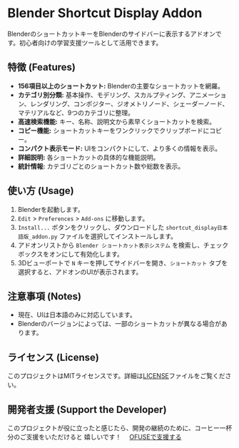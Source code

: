 # Blender Shortcut Display Addon

BlenderのショートカットキーをBlenderのサイドバーに表示するアドオンです。初心者向けの学習支援ツールとして活用できます。

## 特徴 (Features)

*   **156項目以上のショートカット:** Blenderの主要なショートカットを網羅。
*   **カテゴリ別分類:** 基本操作、モデリング、スカルプティング、アニメーション、レンダリング、コンポジター、ジオメトリノード、シェーダーノード、マテリアルなど、9つのカテゴリに整理。
*   **高速検索機能:** キー、名称、説明文から素早くショートカットを検索。
*   **コピー機能:** ショートカットキーをワンクリックでクリップボードにコピー。
*   **コンパクト表示モード:** UIをコンパクトにして、より多くの情報を表示。
*   **詳細説明:** 各ショートカットの具体的な機能説明。
*   **統計情報:** カテゴリごとのショートカット数や総数を表示。

## 使い方 (Usage)

1.  Blenderを起動します。
2.  `Edit` > `Preferences` > `Add-ons` に移動します。
3.  `Install...` ボタンをクリックし、ダウンロードした `shortcut_display日本語版_addon.py` ファイルを選択してインストールします。
4.  アドオンリストから `Blender ショートカット表示システム` を検索し、チェックボックスをオンにして有効化します。
5.  3Dビューポートで `N` キーを押してサイドバーを開き、`ショートカット` タブを選択すると、アドオンのUIが表示されます。

## 注意事項 (Notes)

*   現在、UIは日本語のみに対応しています。
*   Blenderのバージョンによっては、一部のショートカットが異なる場合があります。

## ライセンス (License)

このプロジェクトはMITライセンスです。詳細は[LICENSE](LICENSE)ファイルをご覧ください。

 ## 開発者支援 (Support the Developer)
  このプロジェクトが役に立ったと感じたら、開発の継続のために、コーヒー一杯分のご支援をいただけると
     嬉しいです！
     　[OFUSEで支援する](https://ofuse.me/df86e215)
